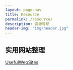 ```yaml
---
layout: page-nav
title: Resource
permalink: /resource/
description: 资源导航
header-img: "img/header.jpg"
---
```


## 实用网站整理

[UsefulWebSites](<https://ctrlcoder.github.io/UsefulWebSites/>)

